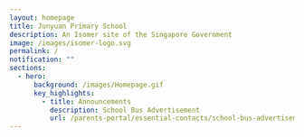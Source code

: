 ```yaml
---
layout: homepage
title: Junyuan Primary School
description: An Isomer site of the Singapore Government
image: /images/isomer-logo.svg
permalink: /
notification: ""
sections:
  - hero:
      background: /images/Homepage.gif
      key_highlights:
        - title: Announcements
          description: School Bus Advertisement
          url: /parents-portal/essential-contacts/school-bus-advertisement/
---
```

